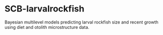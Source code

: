 # SCB-larvalrockfish
Bayesian multilevel models predicting larval rockfish size and recent growth using diet and otolith microstructure data. 


